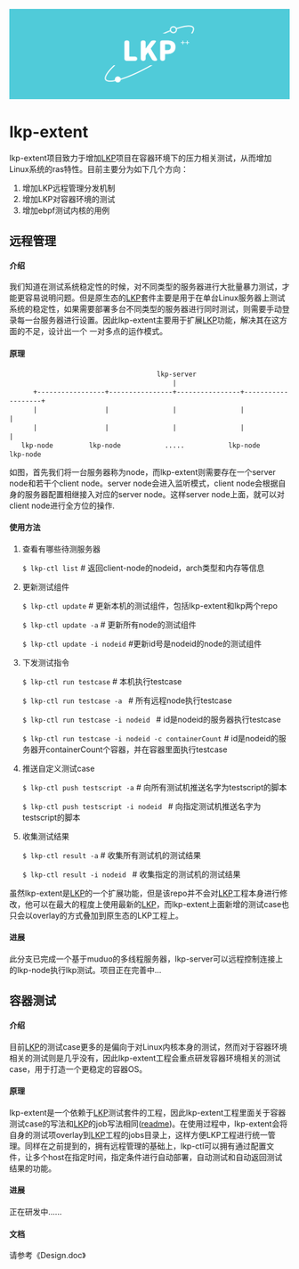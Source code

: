 ![img](images/lkp.png)

# lkp-extent
lkp-extent项目致力于增加[LKP](https://github.com/intel/lkp-tests "LKP")项目在容器环境下的压力相关测试，从而增加Linux系统的ras特性。目前主要分为如下几个方向：
1. 增加LKP远程管理分发机制
2. 增加LKP对容器环境的测试
3. 增加ebpf测试内核的用例

## 远程管理
#### 介绍
我们知道在测试系统稳定性的时候，对不同类型的服务器进行大批量暴力测试，才能更容易说明问题。但是原生态的[LKP](https://github.com/intel/lkp-tests "LKP")套件主要是用于在单台Linux服务器上测试系统的稳定性，如果需要部署多台不同类型的服务器进行同时测试，则需要手动登录每一台服务器进行设置。因此lkp-extent主要用于扩展[LKP](https://github.com/intel/lkp-tests "LKP")功能，解决其在这方面的不足，设计出一个 一对多点的运作模式。

#### 原理
                                         lkp-server
                                             |
          +-----------------+----------------+----------------+-------------------+
          |                 |                |                |                   |
          |                 |                |                |                   |
       lkp-node         lkp-node           .....           lkp-node           lkp-node

如图，首先我们将一台服务器称为node，而lkp-extent则需要存在一个server node和若干个client node。server node会进入监听模式，client node会根据自身的服务器配置相继接入对应的server node。这样server node上面，就可以对client node进行全方位的操作.

#### 使用方法
 1.  查看有哪些待测服务器

      `$ lkp-ctl list` # 返回client-node的nodeid，arch类型和内存等信息

 2. 更新测试组件

    `$ lkp-ctl update` # 更新本机的测试组件，包括lkp-extent和lkp两个repo

    `$ lkp-ctl update -a` # 更新所有node的测试组件

    `$ lkp-ctl update -i nodeid` #更新id号是nodeid的node的测试组件

 3. 下发测试指令

    `$ lkp-ctl run testcase` # 本机执行testcase
    
    `$ lkp-ctl run testcase -a ` # 所有远程node执行testcase

    `$ lkp-ctl run testcase -i nodeid ` # id是nodeid的服务器执行testcase

    `$ lkp-ctl run testcase -i nodeid -c containerCount` # id是nodeid的服务器开containerCount个容器，并在容器里面执行testcase


 4. 推送自定义测试case

    `$ lkp-ctl push testscript -a` # 向所有测试机推送名字为testscript的脚本

    `$ lkp-ctl push testscript -i nodeid ` # 向指定测试机推送名字为testscript的脚本

 5. 收集测试结果

    `$ lkp-ctl result -a` # 收集所有测试机的测试结果

    `$ lkp-ctl result -i nodeid ` # 收集指定的测试机的测试结果

虽然lkp-extent是[LKP](https://github.com/intel/lkp-tests "LKP")的一个扩展功能，但是该repo并不会对[LKP](https://github.com/intel/lkp-tests "LKP")工程本身进行修改，他可以在最大的程度上使用最新的[LKP](https://github.com/intel/lkp-tests "LKP")，而lkp-extent上面新增的测试case也只会以overlay的方式叠加到原生态的LKP工程上。

#### 进展
此分支已完成一个基于muduo的多线程服务器，lkp-server可以远程控制连接上的lkp-node执行lkp测试。项目正在完善中...

## 容器测试
#### 介绍
目前[LKP](https://github.com/intel/lkp-tests "LKP")的测试case更多的是偏向于对Linux内核本身的测试，然而对于容器环境相关的测试则是几乎没有，因此lkp-extent工程会重点研发容器环境相关的测试case，用于打造一个更稳定的容器OS。

#### 原理
lkp-extent是一个依赖于[LKP](https://github.com/intel/lkp-tests "LKP")测试套件的工程，因此lkp-extent工程里面关于容器测试case的写法和[LKP](https://github.com/intel/lkp-tests "LKP")的job写法相同([readme](https://github.com/intel/lkp-tests/blob/master/doc/add-testcase.md "how to"))。在使用过程中，lkp-extent会将自身的测试项overlay到[LKP](https://github.com/intel/lkp-tests "LKP")工程的jobs目录上，这样方便LKP工程进行统一管理。同样在之前提到的，拥有远程管理的基础上，lkp-ctl可以拥有通过配置文件，让多个host在指定时间，指定条件进行自动部署，自动测试和自动返回测试结果的功能。

#### 进展
正在研发中......

#### 文档
请参考《Design.doc》
